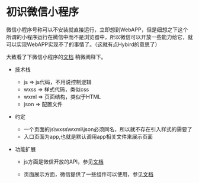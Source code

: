 # 初识微信小程序

微信小程序号称可以不安装就直接运行，立即想到WebAPP，但是细想之下这个所谓的小程序运行在微信中而不是浏览器中，所以微信可以开放一些能力给它，就可以实现WebAPP实现不了的事情了。（这就有点Hybird的意思了）

大致看了下微信小程序的[文档](https://mp.weixin.qq.com/debug/wxadoc/dev/) 稍微阐释下。

- 技术栈

  - js    =>   js代码，不用说控制逻辑
  - wxss => 样式代码，类似css
  - wxml => 页面结构，类似于HTML
  - json => 配置文件

- 约定

  - 一个页面的js\wxss\wxml\json必须同名，所以就不存在引入样式的需要了
  - 入口页面为app,也就是默认调用app相关文件来展示页面

- 功能扩展

  - js方面是微信开放的API，参见[文档](https://mp.weixin.qq.com/debug/wxadoc/dev/api/)

  - 页面展示方面，微信提供了一些组件可以使用，参见[文档](https://mp.weixin.qq.com/debug/wxadoc/dev/component/)

    ​

  ​